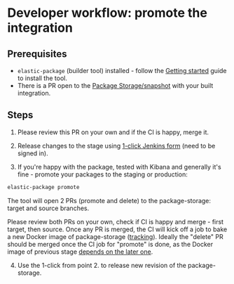 # Developer workflow: promote the integration

## Prerequisites

* `elastic-package` (builder tool) installed - follow the [Getting started](https://github.com/elastic/elastic-package#getting-started) guide to install the tool.
* There is a PR open to the [Package Storage/snapshot](https://github.com/elastic/package-storage/tree/snapshot/packages) with your built integration.

## Steps

1. Please review this PR on your own and if the CI is happy, merge it.
2. Release changes to the stage using [1-click Jenkins form](https://beats-ci.elastic.co/job/Ingest-manager/job/release-distribution/build?delay=0sec) (need to be signed in).

3. If you're happy with the package, tested with Kibana and generally it's fine - promote your packages to the staging or production:

```bash
elastic-package promote
```

The tool will open 2 PRs (promote and delete) to the package-storage: target and source branches.

Please review both PRs on your own, check if CI is happy and merge - first target, then source. Once any PR is merged,
the CI will kick off a job to bake a new Docker image of package-storage ([tracking](https://beats-ci.elastic.co/job/Ingest-manager/job/package-storage/)).
Ideally the "delete" PR should be merged once the CI job for "promote" is done, as the Docker image of previous stage
[depends on the later one](https://github.com/elastic/package-storage/blob/snapshot/Dockerfile#L5).

4. Use the 1-click from point 2. to release new revision of the package-storage.
